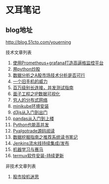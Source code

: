 # 又耳笔记
## blog地址
http://blog.51cto.com/youerning

技术文章列表
1. [使用Prometheus+grafana打造高逼格监控平台](https://github.com/youerning/blog/tree/master/prometheus)
2. [用python炒股](https://github.com/youerning/blog/tree/master/python-trade)
3. [数据分析之A股市场技术分析是否可行](https://github.com/youerning/blog/tree/master/stock-analysis)
4. [一个旧手机的威力](https://github.com/youerning/blog/tree/master/old-phone)
5. [百万级别长连接，并发测试指南](https://github.com/youerning/blog/tree/master/locust-test)
6. [面子工程之IP数据可视化](https://github.com/youerning/blog/tree/master/ip-visualize)
7. [穷人的分布式网络](https://github.com/youerning/blog/tree/master/fastvpn)
8. [minikube环境安装](https://github.com/youerning/blog/tree/master/minikube)
9. [d3js从入门到出门](https://github.com/youerning/blog/tree/master/d3js)
10. [pandas从入门到上楼](https://github.com/youerning/blog/tree/master/pandas)
11. [Python也能高并发](https://github.com/youerning/blog/tree/master/asyncio)
11. [Pyalgotrade源码阅读](https://github.com/youerning/blog/tree/master/pyalgotrade-code-read)
12. [数据挖掘指南之推荐系统读书笔记](https://github.com/youerning/blog/tree/master/data-mining_chapter01)
13. [Jenkins流水线持续集成/发布](https://github.com/youerning/blog/tree/master/cicd)
14. [机器学习与赛马](https://github.com/youerning/blog/tree/master/ml_and_horse_race)
15. [termux软件安装-持续更新](https://github.com/youerning/blog/tree/master/termux)


非技术文章列表
1. [股市投机迷思](https://github.com/youerning/blog/tree/master/stock-in-thought)
